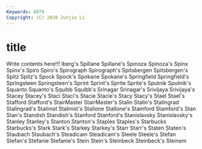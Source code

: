 ```yaml
---
Keywords: 6079
Copyright: (C) 2020 Junjie Li
---
```


# title

Write contents here!!!
lberg's 
Spillane 
Spillane's 
Spinoza 
Spinoza's 
Spinx
Spinx's 
Spiro 
Spiro's 
Spirograph 
Spirograph's 
Spitsbergen 
Spitsbergen's 
Spitz 
Spitz's 
Spock
Spock's 
Spokane 
Spokane's 
Springfield 
Springfield's 
Springsteen 
Springsteen's 
Sprint 
Sprint's 
Sprite
Sprite's 
Sputnik 
Sputnik's 
Squanto 
Squanto's 
Squibb 
Squibb's 
Srinagar 
Srinagar's 
Srivijaya
Srivijaya's 
Stacey 
Stacey's 
Staci 
Staci's 
Stacie 
Stacie's 
Stacy 
Stacy's 
Stael
Stael's 
Stafford 
Stafford's 
StairMaster 
StairMaster's 
Stalin 
Stalin's 
Stalingrad 
Stalingrad's 
Stalinist
Stalinist's 
Stallone 
Stallone's 
Stamford 
Stamford's 
Stan 
Stan's 
Standish 
Standish's 
Stanford
Stanford's 
Stanislavsky 
Stanislavsky's 
Stanley 
Stanley's 
Stanton 
Stanton's 
Staples 
Staples's 
Starbucks
Starbucks's 
Stark 
Stark's 
Starkey 
Starkey's 
Starr 
Starr's 
Staten 
Staten's 
Staubach
Staubach's 
Steadicam 
Steadicam's 
Steele 
Steele's 
Stefan 
Stefan's 
Stefanie 
Stefanie's 
Stein
Stein's 
Steinbeck 
Steinbeck's 
Steinem 
